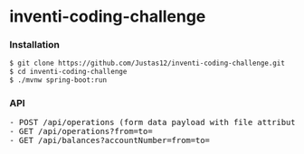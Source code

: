 # inventi-coding-challenge

### Installation

```sh
$ git clone https://github.com/Justas12/inventi-coding-challenge.git
$ cd inventi-coding-challenge
$ ./mvnw spring-boot:run
```
### API
<pre>
- POST /api/operations (form data payload with file attribute)
- GET /api/operations?from=to=
- GET /api/balances?accountNumber=from=to=
</pre>
